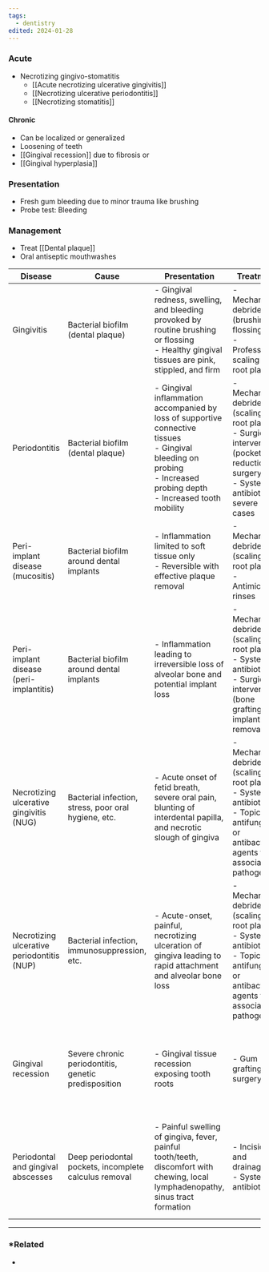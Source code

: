 ```yaml
---
tags:
  - dentistry
edited: 2024-01-28
---
```

### Acute
- Necrotizing gingivo-stomatitis
	- [[Acute necrotizing ulcerative gingivitis]]
	- [[Necrotizing ulcerative periodontitis]]
	- [[Necrotizing stomatitis]] 
#### Chronic
- Can be localized or generalized 
- Loosening of teeth
- [[Gingival recession]] due to fibrosis or
- [[Gingival hyperplasia]] 

### Presentation
- Fresh gum bleeding due to minor trauma like brushing 
- Probe test: Bleeding

### Management
- Treat [[Dental plaque]] 
- Oral antiseptic mouthwashes 


| Disease                                    | Cause                                                 | Presentation                                                                                                                                                              | Treatment                                                                                                                                               | Complications                                                                                                            |
| ------------------------------------------ | ----------------------------------------------------- | ------------------------------------------------------------------------------------------------------------------------------------------------------------------------- | ------------------------------------------------------------------------------------------------------------------------------------------------------- | ------------------------------------------------------------------------------------------------------------------------ |
| Gingivitis                                 | Bacterial biofilm (dental plaque)                     | - Gingival redness, swelling, and bleeding provoked by routine brushing or flossing<br>- Healthy gingival tissues are pink, stippled, and firm                            | - Mechanical debridement (brushing, flossing)<br>- Professional scaling and root planing                                                                | If left untreated, may progress to periodontitis                                                                         |
| Periodontitis                              | Bacterial biofilm (dental plaque)                     | - Gingival inflammation accompanied by loss of supportive connective tissues<br>- Gingival bleeding on probing<br>- Increased probing depth<br>- Increased tooth mobility | - Mechanical debridement (scaling and root planing)<br>- Surgical intervention (pocket reduction surgery)<br>- Systemic antibiotics in severe cases     | Irreversible bone loss and architectural defects in alveolar bone<br>- Accelerated tooth mobility<br>- Tooth loss        |
| Peri-implant disease (mucositis)           | Bacterial biofilm around dental implants              | - Inflammation limited to soft tissue only<br>- Reversible with effective plaque removal                                                                                  | - Mechanical debridement (scaling and root planing)<br>- Antimicrobial rinses                                                                           | May progress to peri-implantitis if left untreated                                                                       |
| Peri-implant disease (peri-implantitis)    | Bacterial biofilm around dental implants              | - Inflammation leading to irreversible loss of alveolar bone and potential implant loss                                                                                   | - Mechanical debridement (scaling and root planing)<br>- Systemic antibiotics<br>- Surgical intervention (bone grafting, implant removal)               | Irreversible loss of alveolar bone and potential implant failure                                                         |
| Necrotizing ulcerative gingivitis (NUG)    | Bacterial infection, stress, poor oral hygiene, etc.  | - Acute onset of fetid breath, severe oral pain, blunting of interdental papilla, and necrotic slough of gingiva                                                          | - Mechanical debridement (scaling and root planing)<br>- Systemic antibiotics<br>- Topical antifungals or antibacterial agents for associated pathogens | Potential for rapid periodontal destruction and necrosis                                                                 |
| Necrotizing ulcerative periodontitis (NUP) | Bacterial infection, immunosuppression, etc.          | - Acute-onset, painful, necrotizing ulceration of gingiva leading to rapid attachment and alveolar bone loss                                                              | - Mechanical debridement (scaling and root planing)<br>- Systemic antibiotics<br>- Topical antifungals or antibacterial agents for associated pathogens | Severe loss of periodontal attachment and alveolar bone<br>- Visible denuded bone and potential for sequestration        |
| Gingival recession                         | Severe chronic periodontitis, genetic predisposition  | - Gingival tissue recession exposing tooth roots                                                                                                                          | - Gum grafting surgery                                                                                                                                  | Hypersensitivity to cold and sweets, root caries, discomfort with chewing and brushing, aesthetic concerns               |
| Periodontal and gingival abscesses         | Deep periodontal pockets, incomplete calculus removal | - Painful swelling of gingiva, fever, painful tooth/teeth, discomfort with chewing, local lymphadenopathy, sinus tract formation                                          | - Incision and drainage<br>- Systemic antibiotics                                                                                                       | Rapid alveolar bone resorption<br>- Spread of infection to heart valves, joint replacements, or other prosthetic devices |


---
### *Related
- 